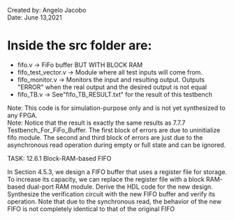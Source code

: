 Created by: Angelo Jacobo  
Date: June 13,2021  

# Inside the src folder are:  
* fifo.v -> FiFo buffer BUT WITH BLOCK RAM  
* fifo_test_vector.v -> Module where all test inputs will come from.  
* fifo_monitor.v -> Monitors the input and resulting output. Outputs "ERROR" when the real output and the desired output is not equal  
* fifo_TB.v -> See"fifo_TB_RESULT.txt" for the result of this testbench  

Note: This code is for simulation-purpose only and is not yet synthesized to any FPGA.  
Note: Notice that the result is exactly the same results as 7.7.7 Testbench_For_FiFo_Buffer. The first block of errors are due to uninitialize fifo module. The second and third block of errors are just due to the  asynchronous read operation during empty or full state and can be ignored.

TASK:
12.6.1 Block-RAM-based FIFO 

In Section 4.5.3, we design a FIFO buffer that uses a register file for storage. To increase its 
capacity, we can replace the register file with a block RAM-based dual-port RAM module. 
Derive the HDL code for the new design. Synthesize the verification circuit with the new FIFO buffer 
and verify its operation. Note that due to the synchronous read, the behavior of the new FIFO 
is not completely identical to that of the original FIFO
